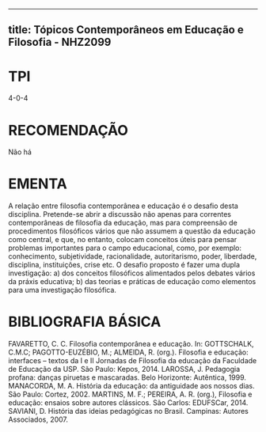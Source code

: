 
---
title: Tópicos Contemporâneos em Educação e Filosofia - NHZ2099 
---

# TPI

4-0-4

# RECOMENDAÇÃO

Não há

# EMENTA

A relação entre filosofia contemporânea e educação é o desafio desta disciplina. Pretende-se abrir a discussão não apenas para correntes contemporâneas de filosofia da educação, mas para compreensão de procedimentos filosóficos vários que não assumem a questão da educação como central, e que, no entanto, colocam conceitos úteis para pensar problemas importantes para o campo educacional, como, por exemplo: conhecimento, subjetividade, racionalidade, autoritarismo, poder, liberdade, disciplina, instituições, crise etc. O desafio proposto é fazer uma dupla investigação: a) dos conceitos filosóficos alimentados pelos debates vários da práxis educativa; b) das teorias e práticas de educação como elementos para uma investigação filosófica.

# BIBLIOGRAFIA BÁSICA

FAVARETTO, C. C. Filosofia contemporânea e educação. In: GOTTSCHALK, C.M.C; PAGOTTO-EUZÉBIO, M.; ALMEIDA, R. (org.). Filosofia e educação: interfaces – textos da I e II Jornadas de Filosofia da educação da Faculdade de Educação da USP. São Paulo: Kepos, 2014.
LAROSSA, J. Pedagogia profana: danças piruetas e mascaradas. Belo Horizonte: Autêntica, 1999.
MANACORDA, M. A. História da educação: da antiguidade aos nossos dias. São Paulo: Cortez, 2002.
MARTINS, M. F.; PEREIRA, A. R. (org.), Filosofia e educação: ensaios sobre autores clássicos. São Carlos: EDUFSCar, 2014.
SAVIANI, D. História das ideias pedagógicas no Brasil. Campinas: Autores Associados, 2007.
        